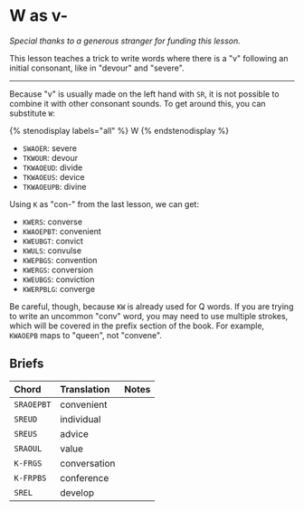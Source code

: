 # W as v-

_Special thanks to a generous stranger for funding this lesson._

This lesson teaches a trick to write words where there is a "v" following an initial consonant, like in "devour" and "severe".

-------

Because "v" is usually made on the left hand with `SR`, it is not possible to combine it with other consonant sounds. To get around this, you can substitute `W`:

{% stenodisplay labels="all" %}
W
{% endstenodisplay %}

* `SWAOER`: severe
* `TKWOUR`: devour
* `TKWAOEUD`: divide
* `TKWAOEUS`: device
* `TKWAOEUPB`: divine

Using `K` as "con-" from the last lesson, we can get:

* `KWERS`: converse
* `KWAOEPBT`: convenient
* `KWEUBGT`: convict
* `KWULS`: convulse
* `KWEPBGS`: convention
* `KWERGS`: conversion
* `KWEUBGS`: conviction
* `KWERPBLG`: converge

Be careful, though, because `KW` is already used for Q words. If you are trying to write an uncommon "conv" word, you may need to use multiple strokes, which will be covered in the prefix section of the book. For example, `KWAOEPB` maps to "queen", not "convene".

## Briefs

|   Chord    |  Translation  | Notes |
| :--------- | :------------ | :---- |
| `SRAOEPBT`    | convenient |  |
| `SREUD`  | individual  |  |
| `SREUS`   | advice      |  |
| `SRAOUL`   | value       |  |
| `K-FRGS`   | conversation |  |
| `K-FRPBS` | conference |  |
| `SREL`     | develop |  |

